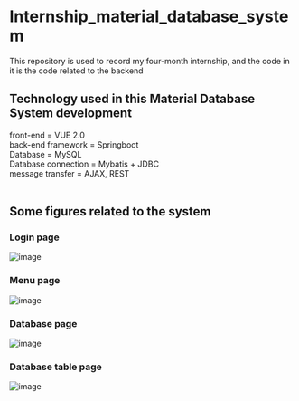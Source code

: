 # Internship_material_database_system
This repository is used to record my four-month internship, and the code in it is the code related to the backend

## Technology used in this Material Database System development<br />
front-end = VUE 2.0<br />
back-end framework = Springboot<br />
Database = MySQL<br />
Database connection = Mybatis + JDBC<br />
message transfer = AJAX, REST<br />
<br />
## Some figures related to the system<br />
### Login page <br />
![image]()
<br />
### Menu page <br />
![image]()
<br />
### Database page <br />
![image]()
<br />
### Database table page <br />
![image]()

